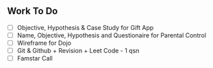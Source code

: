 ## Work To Do
- [ ] Objective, Hypothesis & Case Study for Gift App
- [ ] Name, Objective, Hypothesis and Questionaire for Parental Control
- [ ] Wireframe for Dojo
- [ ] Git & Github + Revision + Leet Code - 1 qsn
- [ ] Famstar Call
